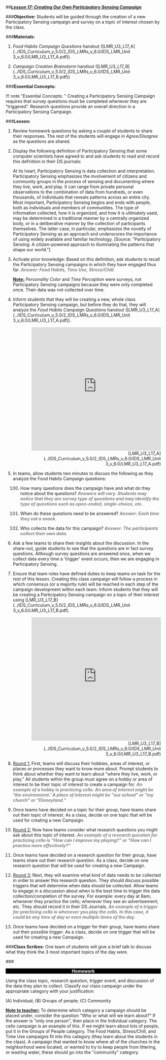 ##***<u>Lesson 17: Creating Our Own Participatory Sensing Campaign</u>***

###**Objective:** 
Students will be guided through the creation of a new Participatory Sensing campaign and
survey on a topic of interest chosen by the class.

###**Materials:**
1. *Food Habits Campaign Questions* handout ([LMR_U3_L17_A](../IDS_Curriculum_v_5.0/2_IDS_LMRs_v_6.0/IDS_LMR_Unit 3_v_6.0/LMR_U3_L17_A.pdf))

2. *Campaign Creation Brainstorm* handout ([LMR_U3_L17_B](../IDS_Curriculum_v_5.0/2_IDS_LMRs_v_6.0/IDS_LMR_Unit 3_v_6.0/LMR_U3_L17_B.pdf))

###**Essential Concepts:**

!!! note "Essential Concepts: "
    Creating a Participatory Sensing Campaign requires that survey questions must be
    completed whenever they are “triggered”. Research questions provide an overall direction in a Participatory
    Sensing Campaign.

###**Lesson:**
1. Review homework questions by asking a couple of students to share their responses. The rest of the 
students will engage in *Agree/Disagree* as the questions are shared.

2. Display the following definition of Participatory Sensing that some computer scientists have
agreed to and ask students to read and record this definition in their DS journals:

    At its heart, Participatory Sensing is data collection and interpretation.
    Participatory Sensing emphasizes the involvement of citizens and community
    groups in the process of sensing and documenting where they live, work, and
    play. It can range from private personal observations to the combination of data
    from hundreds, or even thousands, of individuals that reveals patterns across an
    entire city. Most important, Participatory Sensing begins and ends with people,
    both as individuals and members of communities. The type of information
    collected, how it is organized, and how it is ultimately used, may be determined
    in a traditional manner by a centrally organized body, or in a deliberative manner
    by the collection of participants themselves. The latter case, in particular,
    emphasizes the novelty of Participatory Sensing as an approach and
    underscores the importance of using widely available and familiar technology.
    [Source: "Participatory Sensing: A citizen-powered approach to illuminating the
    patterns that shape our world."]

3. Activate prior knowledge: Based on this definition, ask students to recall the Participatory Sensing
campaigns in which they have engaged thus far. <span style="color:grey">***Answer: Food Habits, Time Use, Stress/Chill.***</span>

    **<u>Note:</u>** *Personality Color* and *Time Perception* were surveys, not Participatory Sensing campaigns
    because they were only completed once. Their data was not collected over time.

4. Inform students that they will be creating a new, whole class Participatory Sensing campaign, but
before they do that, they will analyze the *Food Habits Campaign Questions* handout ([LMR_U3_L17_A](../IDS_Curriculum_v_5.0/2_IDS_LMRs_v_6.0/IDS_LMR_Unit 3_v_6.0/LMR_U3_L17_A.pdf)).
    <div align="right"><iframe src="https://docs.google.com/viewerng/viewer?url=https://ids-curriculum.idsucla.org/IDS_Curriculum_v_5.0/2_IDS_LMRs_v_6.0/IDS_LMR_Unit 3_v_6.0/LMR_U3_L17_A.pdf&embedded=true" style=" width:420px;height:400px;" frameborder="0"></iframe><br>[LMR_U3_L17_A](../IDS_Curriculum_v_5.0/2_IDS_LMRs_v_6.0/IDS_LMR_Unit 3_v_6.0/LMR_U3_L17_A.pdf)</div>

5. In teams, allow students two minutes to discuss the following as they analyze the Food Habits
Campaign questions:

    100. How many questions does the campaign have and what do they notice about the
    questions? <span style="color:grey">***Answers will vary. Students may notice that they are survey type of
    questions and may identify the type of questions such as open-ended, single-choice,
    etc.***</span>

    100. When do these questions need to be answered? <span style="color:grey">***Answer: Each time they eat a snack.***</span>

    100. Who collects the data for this campaign? <span style="color:grey">***Answer: The participants collect their own data.***</span>

6. Ask a few teams to share their insights about the discussion. In the share-out, guide students to
see that the questions are in fact survey questions. Although survey questions are answered
once, when we collect data every time a 'trigger' event occurs, then we are engaging in
Participatory Sensing.

7. Ensure that team roles have defined duties to keep teams on task for the rest of this lesson.
Creating this class campaign will follow a process in which consensus (or a majority rule) will be
reached in each step of the campaign development within each team. Inform students that they
will be creating a Participatory Sensing campaign on a topic of their interest using [LMR_U3_L17_B](../IDS_Curriculum_v_5.0/2_IDS_LMRs_v_6.0/IDS_LMR_Unit 3_v_6.0/LMR_U3_L17_B.pdf).
    <div align="right"><iframe src="https://docs.google.com/viewerng/viewer?url=https://ids-curriculum.idsucla.org/IDS_Curriculum_v_5.0/2_IDS_LMRs_v_6.0/IDS_LMR_Unit 3_v_6.0/LMR_U3_L17_B.pdf&embedded=true" style=" width:420px;height:400px;" frameborder="0"></iframe><br>[LMR_U3_L17_B](../IDS_Curriculum_v_5.0/2_IDS_LMRs_v_6.0/IDS_LMR_Unit 3_v_6.0/LMR_U3_L17_B.pdf)</div>

8. <u>Round 1:</u> First, teams will discuss their hobbies, areas of interest, or places or processes they
want to know more about. Prompt students to think about whether they want to learn about
"where they live, work, or play." All students within the group must agree on a hobby or area of
interest to be their topic of interest to create a campaign for. <span style="color:grey">***An example of a hobby is
practicing cello. An area of interest might be 'the environment.' A place of interest might
be "our school" or "my church" or "Disneyland."***</span>

9. Once teams have decided on a topic for their group, have teams share out their topic of interest.
As a class, decide on one topic that will be used for creating a new Campaign.

10. <u>Round 2:</u> Now have teams consider what research questions you might ask about this topic of
interest. <span style="color:grey">***An example of a research question for practicing cello is “How can I improve my
playing?” or "How can I practice more effectively?"***</span>

11. Once teams have decided on a research question for their group, have teams share out their
research question. As a class, decide on one research question that will be used for creating a
new Campaign.

12. <u>Round 3:</u> Next, they will examine what kind of data needs to be collected in order to answer this
research question. They should discuss possible triggers that will determine when data should be
collected. Allow teams to engage in a discussion about when is the best time to trigger the data
collection/completion of the survey. For example: every day at 8am; whenever they practice the
cello; whenever they see an advertisement; etc. They should record it in their DS Journals. <span style="color:grey">***An
example of a trigger for practicing cello is whenever you play the cello. In this case, it
could be any time of day or even multiple times of the day.***</span>

13. Once teams have decided on a trigger for their group, have teams share out their possible trigger.
As a class, decide on one trigger that will be used for creating a new Campaign.

###**Class Scribes:**
One team of students will give a brief talk to discuss what they think the 3 most important topics of the
day were.

###<p style="background: black; color: white; text-align: center;">**Homework**</p>
Using the class topic, research question, trigger event, and discussion of the data they plan to collect.
Classify our class campaign under the appropriate category with your justification:

 (A) Individual; (B) Groups of people; (C) Community

**<u>Note to teacher:</u>** To determine which category a campaign should be placed under, consider the
question "Who or what will we learn about?" If the answer is "only one person", then place in the
Individual category. The cello campaign is an example of this. If we might learn about lots of people, put it
in the Groups of People category. The Food Habits, Stress/Chill, and Time Use campaigns fit into this
category (they learn about the students in the class). A campaign that wanted to know where all of the
churches in the neighborhood were located, or wanted to try to keep people from littering, or wasting
water, these should go into the "community" category.